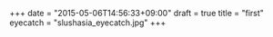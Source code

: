 +++
date = "2015-05-06T14:56:33+09:00"
draft = true
title = "first"
eyecatch = "slushasia_eyecatch.jpg"
+++

